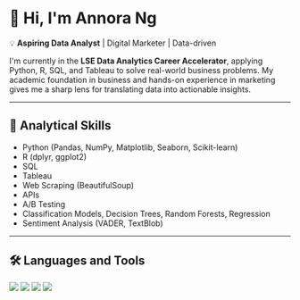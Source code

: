 # 👋 Hi, I'm Annora Ng

💡 **Aspiring Data Analyst** | Digital Marketer | Data-driven

I'm currently in the **LSE Data Analytics Career Accelerator**, applying Python, R, SQL, and Tableau to solve real-world business problems. My academic foundation in business and hands-on experience in marketing gives me a sharp lens for translating data into actionable insights.

---

## 🧠 Analytical Skills

- Python (Pandas, NumPy, Matplotlib, Seaborn, Scikit-learn)
- R (dplyr, ggplot2)
- SQL
- Tableau
- Web Scraping (BeautifulSoup)
- APIs
- A/B Testing
- Classification Models, Decision Trees, Random Forests, Regression
- Sentiment Analysis (VADER, TextBlob)

---

## 🛠️ Languages and Tools

<p align="left">
  <img src="https://img.shields.io/badge/-Python-3776AB?style=flat-square&logo=python&logoColor=white" />
  <img src="https://img.shields.io/badge/-NumPy-013243?style=flat-square&logo=numpy&logoColor=white" />
  <img src="https://img.shields.io/badge/-pandas-150458?style=flat-square&logo=pandas&logoColor=white" />
  <img src="https://img.shields.io/badge/-PostgreSQL-4169E1?style=flat-square&logo=postgresql&logoColor=white" />
  <img src="

